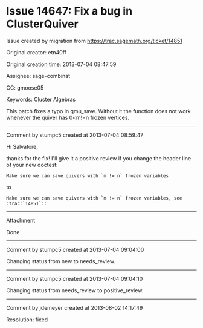 # Issue 14647: Fix a bug in ClusterQuiver

Issue created by migration from https://trac.sagemath.org/ticket/14851

Original creator: etn40ff

Original creation time: 2013-07-04 08:47:59

Assignee: sage-combinat

CC:  gmoose05

Keywords: Cluster Algebras

This patch fixes a typo in qmu_save. Without it the function does not work whenever the quiver has 0<m!=n frozen vertices. 



---

Comment by stumpc5 created at 2013-07-04 08:59:47

Hi Salvatore,

thanks for the fix! I'll give it a positive review if you change the header line of your new doctest:


```
Make sure we can save quivers with `m != n` frozen variables
```

to

```
Make sure we can save quivers with `m != n` frozen variables, see :trac:`14851`::
```



---

Attachment

Done


---

Comment by stumpc5 created at 2013-07-04 09:04:00

Changing status from new to needs_review.


---

Comment by stumpc5 created at 2013-07-04 09:04:10

Changing status from needs_review to positive_review.


---

Comment by jdemeyer created at 2013-08-02 14:17:49

Resolution: fixed

